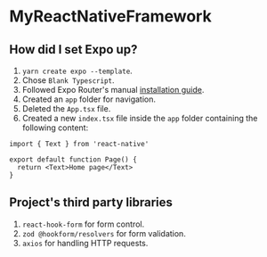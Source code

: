 # MyReactNativeFramework

## How did I set Expo up?

1. `yarn create expo --template`.
1. Chose `Blank Typescript`.
1. Followed Expo Router's manual [installation guide](https://docs.expo.dev/router/installation).
1. Created an `app` folder for navigation.
1. Deleted the `App.tsx` file.
1. Created a new `index.tsx` file inside the `app` folder containing the following content: 

```
import { Text } from 'react-native'

export default function Page() {
  return <Text>Home page</Text>
}
```

## Project's third party libraries

1. `react-hook-form` for form control.
1. `zod @hookform/resolvers` for form validation.
1. `axios` for handling HTTP requests.
